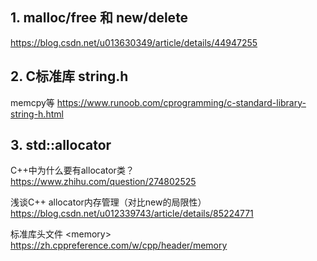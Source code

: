 ## 1. malloc/free 和 new/delete
https://blog.csdn.net/u013630349/article/details/44947255

## 2. C标准库 string.h  
memcpy等
https://www.runoob.com/cprogramming/c-standard-library-string-h.html  

## 3. std::allocator
C++中为什么要有allocator类？  
https://www.zhihu.com/question/274802525  

浅谈C++ allocator内存管理（对比new的局限性）
https://blog.csdn.net/u012339743/article/details/85224771  

标准库头文件 \<memory>
https://zh.cppreference.com/w/cpp/header/memory